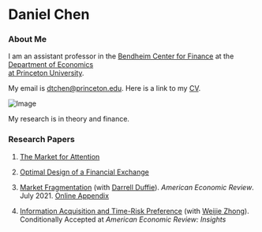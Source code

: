 # Daniel Chen
### About Me

I am an assistant professor in the [Bendheim Center for Finance](https://bcf.princeton.edu) at the [Department of Economics   
at Princeton University](https://economics.princeton.edu). 



My email is dtchen@princeton.edu. Here is a link to my [CV](CVJun.pdf).


![Image](https://dtc1995.github.io/danielchenpic.png)

My research is in theory and finance.

### Research Papers
1. [The Market for Attention](https://drive.google.com/file/d/1YoCzMuIaR2naM2aVnnUn0tgTJziF_NZq/view?usp=share_link) 

2.  [Optimal Design of a Financial Exchange](https://drive.google.com/file/d/12KpGxa75Cymr4NHG5jI30metR2z0X1dF/view?usp=share_link) 
  

3.  [Market Fragmentation](https://www.gsb.stanford.edu/sites/default/files/paper-or-publication/aer.marketfrag.pdf) (with [Darrell Duffie](https://www.darrellduffie.com)). *American Economic Review*. July 2021. [Online Appendix](https://dtc1995.github.io/ChenDuffieOnlineAppendixFeb2021.pdf)  
 

4.  [Information Acquisition and Time-Risk Preference](https://dtc1995.github.io/infotimeriskApr.pdf) (with [Weijie Zhong](https://www.gsb.stanford.edu/faculty-research/faculty/weijie-zhong)). Conditionally Accepted at *American Economic Review: Insights*
 




